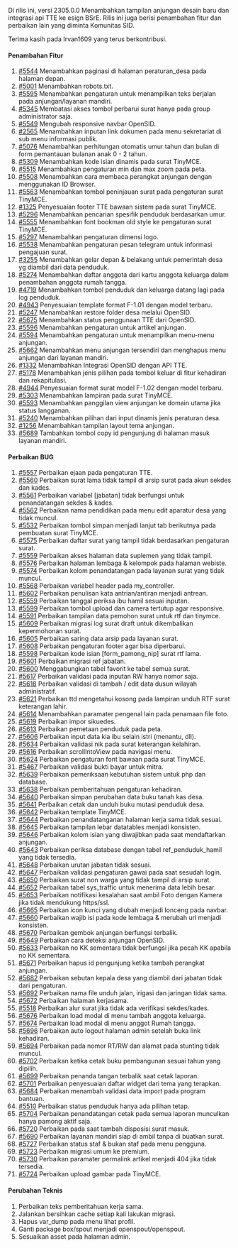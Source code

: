 Di rilis ini, versi 2305.0.0 Menambahkan tampilan anjungan desain baru dan integrasi api TTE ke esign BSrE. Rilis ini juga berisi penambahan fitur dan perbaikan lain yang diminta Komunitas SID.

Terima kasih pada Irvan1609 yang terus berkontribusi.

#### Penambahan Fitur
1. [#5544](https://github.com/OpenSID/OpenSID/issues/5544) Menambahkan paginasi di halaman peraturan_desa pada halaman depan.
2. [#5001](https://github.com/OpenSID/OpenSID/issues/5001) Menambahkan robots.txt.
3. [#5595](https://github.com/OpenSID/OpenSID/issues/5595) Menambahkan pengaturan untuk menampilkan teks berjalan pada anjungan/layanan mandiri.
4. [#5345](https://github.com/OpenSID/OpenSID/issues/5345) Membatasi akses tombol perbarui surat hanya pada group administrator saja.
5. [#5549](https://github.com/OpenSID/OpenSID/issues/5549) Mengubah responsive navbar OpenSID.
6. [#2565](https://github.com/OpenSID/OpenSID/issues/2565) Menambahkan inputan link dokumen pada menu sekretariat di sub menu informasi publik.
7. [#5076](https://github.com/OpenSID/OpenSID/issues/5076) Menambahkan perhitungan otomatis umur tahun dan bulan di form pemantauan bulanan anak 0 - 2 tahun.
8. [#5309](https://github.com/OpenSID/OpenSID/issues/5309) Menambahkan kode isian dinamis pada surat TinyMCE.
9. [#5515](https://github.com/OpenSID/OpenSID/issues/5515) Menambahkan pengaturan min dan max zoom pada peta.
10. [#5508](https://github.com/OpenSID/OpenSID/issues/5508) Menambahkan cara membaca perangkat anjungan dengan menggunakan ID Browser.
11. [#5563](https://github.com/OpenSID/OpenSID/issues/5563) Menambahkan tombol peninjauan surat pada pengaturan surat TinyMCE.
12. [#1325](https://github.com/OpenSID/premium/issues/1325) Penyesuaian footer TTE bawaan sistem pada surat TinyMCE.
13. [#5296](https://github.com/OpenSID/OpenSID/issues/5296) Menambahkan pencarian spesifik penduduk berdasarkan umur.
14. [#5555](https://github.com/OpenSID/OpenSID/issues/5555) Menambahkan font bookman old style ke pengaturan surat TinyMCE.
15. [#5297](https://github.com/OpenSID/OpenSID/issues/5297) Menambahkan pengaturan dimensi logo.
16. [#5538](https://github.com/OpenSID/OpenSID/issues/5538) Menambahkan pengaturan pesan telegram untuk informasi pengajuan surat.
17. [#3255](https://github.com/OpenSID/OpenSID/issues/3255) Menambahkan gelar depan & belakang untuk pemerintah desa yg diambil dari data penduduk.
18. [#5274](https://github.com/OpenSID/OpenSID/issues/5274) Menambahkan daftar anggota dari kartu anggota keluarga dalam penambahan anggota rumah tangga.
19. [#4719](https://github.com/OpenSID/OpenSID/issues/4719) Menambahkan tombol penduduk dan keluarga datang lagi pada log penduduk.
20. [#4943](https://github.com/OpenSID/OpenSID/issues/4943) Penyesuaian template format F-1.01 dengan model terbaru.
21. [#5247](https://github.com/OpenSID/OpenSID/issues/5247) Menambahkan restore folder desa melalui OpenSID.
22. [#5675](https://github.com/OpenSID/OpenSID/issues/5675) Menambahkan status penggunaan TTE dari OpenSID.
23. [#5596](https://github.com/OpenSID/OpenSID/issues/5596) Menambahkan pengaturan untuk artikel anjungan.
24. [#5594](https://github.com/OpenSID/OpenSID/issues/5594) Menambahkan pengaturan untuk menampilkan menu-menu anjungan.
25. [#5662](https://github.com/OpenSID/OpenSID/issues/5662) Menambahkan menu anjungan tersendiri dan menghapus menu anjungan dari layanan mandiri.
26. [#1332](https://github.com/OpenSID/premium/issues/1332) Menambahkan Integrasi OpenSID dengan API TTE.
27. [#5178](https://github.com/OpenSID/OpenSID/issues/5178) Menambahkan jenis pilihan pada tombol keluar di fitur kehadiran dan rekapitulasi.
28. [#4944](https://github.com/OpenSID/OpenSID/issues/4944) Penyesuaian format surat model F-1.02 dengan model terbaru.
29. [#5303](https://github.com/OpenSID/OpenSID/issues/5303) Menambahkan lampiran pada surat TinyMCE.
30. [#5593](https://github.com/OpenSID/OpenSID/issues/5593) Menambahkan panggilan view anjungan ke domain utama jika status langganan.
31. [#5240](https://github.com/OpenSID/OpenSID/issues/5240) Menambahkan pilihan dari input dinamis jenis peraturan desa.
32. [#1256](https://github.com/OpenSID/premium/issues/1256) Menambahkan tampilan layout tema anjungan.
33. [#5689](https://github.com/OpenSID/OpenSID/issues/5689) Tambahkan tombol copy id pengunjung di halaman masuk layanan mandiri.

#### Perbaikan BUG

1. [#5557](https://github.com/OpenSID/OpenSID/issues/5557) Perbaikan ejaan pada pengaturan TTE.
2. [#5560](https://github.com/OpenSID/OpenSID/issues/5560) Perbaikan surat lama tidak tampil di arsip surat pada akun sekdes dan kades.
3. [#5561](https://github.com/OpenSID/OpenSID/issues/5561) Perbaikan variabel [jabatan] tidak berfungsi untuk penandatangan sekdes & kades.
4. [#5562](https://github.com/OpenSID/OpenSID/issues/5562) Perbaikan nama pendidikan pada menu edit aparatur desa yang tidak muncul.
5. [#5532](https://github.com/OpenSID/OpenSID/issues/5532) Perbaikan tombol simpan menjadi lanjut tab berikutnya pada pembuatan surat TinyMCE.
6. [#5575](https://github.com/OpenSID/OpenSID/issues/5575) Perbaikan daftar surat yang tampil tidak berdasarkan pengaturan surat.
7. [#5559](https://github.com/OpenSID/OpenSID/issues/5559) Perbaikan akses halaman data suplemen yang tidak tampil.
8. [#5576](https://github.com/OpenSID/OpenSID/issues/5576) Perbaikan halaman lembaga & kelompok pada halaman webiste.
9. [#5574](https://github.com/OpenSID/OpenSID/issues/5574) Perbaikan kolom penandatangan pada layanan surat yang tidak muncul.
10. [#5568](https://github.com/OpenSID/OpenSID/issues/5568) Perbaikan variabel header pada my_controller.
11. [#5602](https://github.com/OpenSID/OpenSID/issues/5602) Perbaikan penulisan kata antrian/antiran menjadi antrean.
12. [#5559](https://github.com/OpenSID/OpenSID/issues/5559) Perbaikan tanggal periksa ibu hamil sesuai inputan.
13. [#5599](https://github.com/OpenSID/OpenSID/issues/5599) Perbaikan tombol upload dan camera tertutup agar responsive.
14. [#5591](https://github.com/OpenSID/OpenSID/issues/5591) Perbaikan tampilan data pemohon surat untuk rtf dan tinymce.
15. [#5609](https://github.com/OpenSID/OpenSID/issues/5609) Perbaikan migrasi log surat draft untuk dikembalikan kepermohonan surat.
16. [#5605](https://github.com/OpenSID/OpenSID/issues/5605) Perbaikan saring data arsip pada layanan surat.
17. [#5608](https://github.com/OpenSID/OpenSID/issues/5608) Perbaikan pengaturan footer agar bisa diperbarui.
18. [#5598](https://github.com/OpenSID/OpenSID/issues/5598) Perbaikan kode isian [form_pamong_nip] surat rtf lama.
19. [#5601](https://github.com/OpenSID/OpenSID/issues/5601) Perbaikan migrasi ref jabatan.
20. [#5600](https://github.com/OpenSID/OpenSID/issues/5600) Menggabungkan tabel favorit ke tabel semua surat.
21. [#5617](https://github.com/OpenSID/OpenSID/issues/5617) Perbaikan validasi pada inputan RW hanya nomor saja.
22. [#5618](https://github.com/OpenSID/OpenSID/issues/5618) Perbaikan validasi di tambah / edit data dusun wilayah administratif.
23. [#5621](https://github.com/OpenSID/OpenSID/issues/5621) Perbaikan ttd mengetahui kosong pada lampiran unduh RTF surat keterangan lahir.
24. [#5614](https://github.com/OpenSID/OpenSID/issues/5614) Menambahkan paramater pengenal lain pada penamaan file foto.
25. [#5619](https://github.com/OpenSID/OpenSID/issues/5619) Perbaikan impor sikuedes.
26. [#5613](https://github.com/OpenSID/OpenSID/issues/5613) Perbaikan pemetaan penduduk pada peta.
27. [#5606](https://github.com/OpenSID/OpenSID/issues/5606) Perbaikan input data kia ibu selain istri (menantu, dll).
28. [#5634](https://github.com/OpenSID/OpenSID/issues/5634) Perbaikan validasi nik pada surat keterangan kelahiran.
29. [#5616](https://github.com/OpenSID/OpenSID/issues/5616) Perbaikan scrollIntoView pada navigasi menu.
30. [#5624](https://github.com/OpenSID/OpenSID/issues/5624) Perbaikan pengaturan font bawaan pada surat TinyMCE.
31. [#5467](https://github.com/OpenSID/OpenSID/issues/5467) Perbaikan validasi bukti bayar untuk mitra.
33. [#5639](https://github.com/OpenSID/OpenSID/issues/5639) Perbaikan pemeriksaan kebutuhan sistem untuk php dan database.
34. [#5638](https://github.com/OpenSID/OpenSID/issues/5638) Perbaikan pemberitahuan pengaturan kehadiran.
35. [#5640](https://github.com/OpenSID/OpenSID/issues/5640) Perbaikan simpan perubahan data buku tanah kas desa.
36. [#5641](https://github.com/OpenSID/OpenSID/issues/5641) Perbaikan cetak dan unduh buku mutasi penduduk desa.
37. [#5642](https://github.com/OpenSID/OpenSID/issues/5642) Perbaikan template TinyMCE.
38. [#5644](https://github.com/OpenSID/OpenSID/issues/5644) Perbaikan penandatanganan halaman kerja sama tidak sesuai.
39. [#5645](https://github.com/OpenSID/OpenSID/issues/5645) Perbaikan tampilan lebar datatables menjadi konsisten.
40. [#5646](https://github.com/OpenSID/OpenSID/issues/5646) Perbaikan kolom isian yang diwajibkan pada saat mendaftarkan anjungan.
41. [#5643](https://github.com/OpenSID/OpenSID/issues/5643) Perbaikan periksa database dengan tabel ref_penduduk_hamil yang tidak tersedia.
42. [#5648](https://github.com/OpenSID/OpenSID/issues/5648) Perbaikan urutan jabatan tidak sesuai.
43. [#5647](https://github.com/OpenSID/OpenSID/issues/5647) Perbaikan validasi pengaturan gawai pada saat sesudah login.
44. [#5650](https://github.com/OpenSID/OpenSID/issues/5650) Perbaikan surat non warga yang tidak tampil di arsip surat.
45. [#5652](https://github.com/OpenSID/OpenSID/issues/5652) Perbaikan tabel sys_traffic untuk menerima data lebih besar.
46. [#5653](https://github.com/OpenSID/OpenSID/issues/5653) Perbaikan notifikasi kesalahan saat ambil Foto dengan Kamera jika tidak mendukung https/ssl.
47. [#5665](https://github.com/OpenSID/OpenSID/issues/5665) Perbaikan icon kunci yang diubah menjadi lonceng pada navbar.
48. [#5660](https://github.com/OpenSID/OpenSID/issues/5660) Perbaikan wajib isi pada kode lembaga & merubah url menjadi konsisten.
49. [#5670](https://github.com/OpenSID/OpenSID/issues/5670) Perbaikan gembok anjungan berfungsi terbalik.
50. [#5649](https://github.com/OpenSID/OpenSID/issues/5649) Perbaikan cara deteksi anjungan OpenSID.
51. [#5633](https://github.com/OpenSID/OpenSID/issues/5633) Perbaikan no KK sementara tidak berfungsi jika pecah KK apabila no KK sementara.
52. [#5671](https://github.com/OpenSID/OpenSID/issues/5671) Perbaikan hapus id pengunjung ketika tambah perangkat anjungan.
53. [#5682](https://github.com/OpenSID/OpenSID/issues/5682) Perbaikan sebutan kepala desa yang diambil dari jabatan tidak dari pengaturan.
54. [#5692](https://github.com/OpenSID/OpenSID/issues/5692) Perbaikan nama file unduh jalan, irigasi dan jaringan tidak sama.
55. [#5672](https://github.com/OpenSID/OpenSID/issues/5672) Perbaikan halaman kerjasama.
56. [#5518](https://github.com/OpenSID/OpenSID/issues/5518) Perbaikan alur surat jika tidak ada verifikasi sekdes/kades.
57. [#5676](https://github.com/OpenSID/OpenSID/issues/5676) Perbaikan load modal di menu tambah anggota keluarga.
58. [#5674](https://github.com/OpenSID/OpenSID/issues/5674) Perbaikan load modal di menu anggot Rumah tangga.
59. [#5696](https://github.com/OpenSID/OpenSID/issues/5696) Perbaikan auto logout halaman admin setelah  buka link kehadiran.
60. [#5694](https://github.com/OpenSID/OpenSID/issues/5694) Perbaikan pada nomor RT/RW dan alamat pada stunting tidak muncul.
61. [#5702](https://github.com/OpenSID/OpenSID/issues/5702) Perbaikan ketika cetak buku pembangunan sesuai tahun yang dipilih.
62. [#5699](https://github.com/OpenSID/OpenSID/issues/5699) Perbaikan penanda tangan terbalik saat cetak laporan.
63. [#5701](https://github.com/OpenSID/OpenSID/issues/5701) Perbaikan penyesuaian daftar widget dari tema yang terapkan.
64. [#5684](https://github.com/OpenSID/OpenSID/issues/5684) Perbaikan menambah validasi data import pada program bantuan.
65. [#5510](https://github.com/OpenSID/OpenSID/issues/5510) Perbaikan status penduduk hanya ada pilihan tetap.
66. [#5704](https://github.com/OpenSID/OpenSID/issues/5704) Perbaikan penandatangan cetak pada semua laporan munculkan hanya pamong aktif saja.
67. [#5720](https://github.com/OpenSID/OpenSID/issues/5720) Perbaikan pada saat tambah disposisi surat masuk.
68. [#5690](https://github.com/OpenSID/OpenSID/issues/5690) Perbaikan layanan mandiri siap di ambil tanpa di buatkan surat.
69. [#5727](https://github.com/OpenSID/OpenSID/issues/5727) Perbaikan status staf & bukan staf pada menu pengguna.
70. [#5723](https://github.com/OpenSID/OpenSID/issues/5723) Perbaikan migrasi umum ke premium.
71. [#5730](https://github.com/OpenSID/OpenSID/issues/5730) Perbaikan paramater permalink artikel menjadi 404 jika tidak tersedia.
72. [#5724](https://github.com/OpenSID/OpenSID/issues/5724) Perbaikan upload gambar pada TinyMCE.

#### Perubahan Teknis
1. Perbaikan teks pemberitahuan kerja sama.
2. Jalankan bersihkan cache setiap kali lakukan migrasi.
3. Hapus var_dump pada menu lihat profil.
4. Ganti package box/spout menjadi openspout/openspout.
5. Sesuaikan asset pada halaman admin.